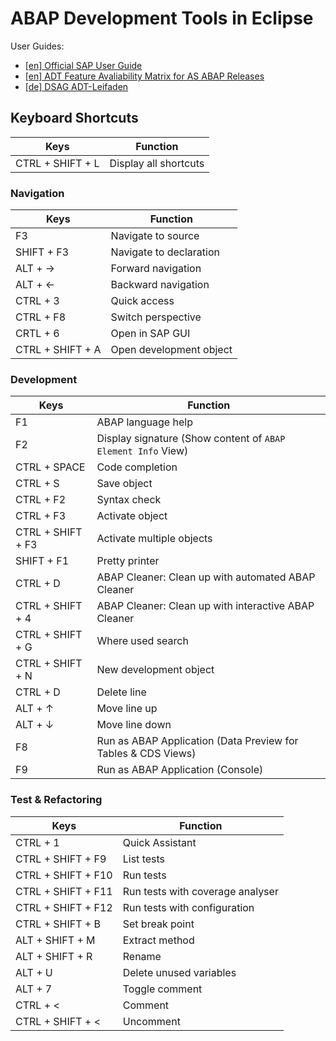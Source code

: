# ABAP Development Tools in Eclipse

User Guides:

- [[en] Official SAP User Guide](https://help.sap.com/docs/abap-cloud/abap-development-tools-user-guide/about-abap-development-tools-user-guide)
- [[en] ADT Feature Avaliability Matrix for AS ABAP Releases](https://community.sap.com/t5/technology-blogs-by-sap/adt-feature-availability-matrix-for-as-abap-releases/bc-p/13616741#M170368)
- [[de] DSAG ADT-Leifaden](https://1dsag.github.io/ADT-Leitfaden/)

## Keyboard Shortcuts

| Keys | Function |
| -- | -- |
| <kbr>CTRL</kbr> + <kbr>SHIFT</kbr> + <kbr>L</kbr> | Display all shortcuts |

### Navigation

| Keys | Function |
| -- | -- |
| <kbr>F3</kbr> | Navigate to source |
| <kbr>SHIFT</kbr> + <kbr>F3</kbr> | Navigate to declaration |
| <kbr>ALT</kbr> + <kbr>→</kbr> | Forward navigation |
| <kbr>ALT</kbr> + <kbr>←</kbr> | Backward navigation |
| <kbr>CTRL</kbr> + <kbr>3</kbr> | Quick access |
| <kbr>CTRL</kbr> + <kbr>F8</kbr> | Switch perspective |
| <kbr>CRTL</kbr> + <kbr>6</kbr> | Open in SAP GUI |
| <kbr>CTRL</kbr> + <kbr>SHIFT</kbr> + <kbr>A</kbr> | Open development object |

### Development

| Keys | Function |
| -- | -- |
| <kbr>F1</kbr> | ABAP language help |
| <kbr>F2</kbr> | Display signature (Show content of `ABAP Element Info` View) |
| <kbr>CTRL</kbr> + <kbr>SPACE</kbr> | Code completion |
| <kbr>CTRL</kbr> + <kbr>S</kbr> | Save object |
| <kbr>CTRL</kbr> + <kbr>F2</kbr> | Syntax check |
| <kbr>CTRL</kbr> + <kbr>F3</kbr> | Activate object |
| <kbr>CTRL</kbr> + <kbr>SHIFT</kbr> + <kbr>F3</kbr> | Activate multiple objects |
| <kbr>SHIFT</kbr> + <kbr>F1</kbr> | Pretty printer |
| <kbr>CTRL</kbr> + <kbr>D</kbr> | ABAP Cleaner: Clean up with automated ABAP Cleaner |
| <kbr>CTRL</kbr> + <kbr>SHIFT</kbr> + <kbr>4</kbr> | ABAP Cleaner: Clean up with interactive ABAP Cleaner |
| <kbr>CTRL</kbr> + <kbr>SHIFT</kbr> + <kbr>G</kbr> | Where used search |
| <kbr>CTRL</kbr> + <kbr>SHIFT</kbr> + <kbr>N</kbr> | New development object |
| <kbr>CTRL</kbr> + <kbr>D</kbr> | Delete line |
| <kbr>ALT</kbr> + <kbr>↑</kbr> | Move line up |
| <kbr>ALT</kbr> + <kbr>↓</kbr> | Move line down |
| <kbr>F8</kbr> | Run as ABAP Application (Data Preview for Tables & CDS Views) |
| <kbr>F9</kbr> | Run as ABAP Application (Console) |

### Test & Refactoring
| Keys | Function |
| -- | -- |
| <kbr>CTRL</kbr> + <kbr>1</kbr> | Quick Assistant |
| <kbr>CTRL</kbr> + <kbr>SHIFT</kbr> + <kbr>F9</kbr> | List tests |
| <kbr>CTRL</kbr> + <kbr>SHIFT</kbr> + <kbr>F10</kbr> | Run tests |
| <kbr>CTRL</kbr> + <kbr>SHIFT</kbr> + <kbr>F11</kbr> | Run tests with coverage analyser |
| <kbr>CTRL</kbr> + <kbr>SHIFT</kbr> + <kbr>F12</kbr> | Run tests with configuration |
| <kbr>CTRL</kbr> + <kbr>SHIFT</kbr> + <kbr>B</kbr> | Set break point |
| <kbr>ALT</kbr> + <kbr>SHIFT</kbr> + <kbr>M</kbr> | Extract method |
| <kbr>ALT</kbr> + <kbr>SHIFT</kbr> + <kbr>R</kbr> | Rename |
| <kbr>ALT</kbr> + <kbr>U</kbr> | Delete unused variables |
| <kbr>ALT</kbr> + <kbr>7</kbr> | Toggle comment |
| <kbr>CTRL</kbr> + <kbr><</kbr> | Comment |
| <kbr>CTRL</kbr> + <kbr>SHIFT</kbr> + <kbr><</kbr> | Uncomment |